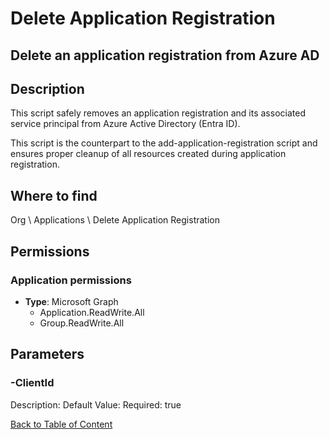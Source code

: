 # Delete Application Registration

## Delete an application registration from Azure AD

## Description
This script safely removes an application registration and its associated service principal from Azure Active Directory (Entra ID).

This script is the counterpart to the add-application-registration script and ensures
proper cleanup of all resources created during application registration.

## Where to find
Org \ Applications \ Delete Application Registration

## Permissions
### Application permissions
- **Type**: Microsoft Graph
  - Application.ReadWrite.All
  - Group.ReadWrite.All


## Parameters
### -ClientId
Description: 
Default Value: 
Required: true


[Back to Table of Content](../../../README.md)

